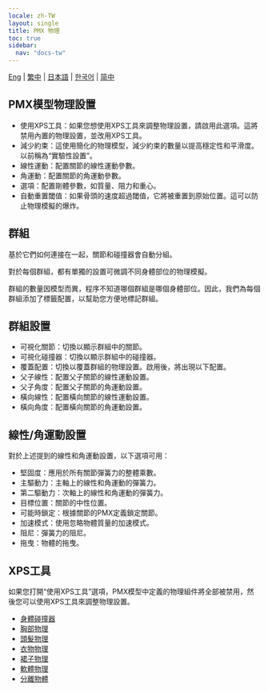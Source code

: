 ```yaml
---
locale: zh-TW
layout: single
title: PMX 物理
toc: true
sidebar:
  nav: "docs-tw"
---
```

[Eng](/dancexr/features/pmx_physics) | [繁中](/tw/dancexr/features/pmx_physics) | [日本語](/jp/dancexr/features/pmx_physics) | [한국어](/kr/dancexr/features/pmx_physics) | [简中](/zh/dancexr/features/pmx_physics)

## PMX模型物理設置

* 使用XPS工具：如果您想使用XPS工具來調整物理設置，請啟用此選項。這將禁用內置的物理設置，並改用XPS工具。
* 減少約束：這使用簡化的物理模型，減少約束的數量以提高穩定性和平滑度。以前稱為“實驗性設置”。
* 線性運動：配置關節的線性運動參數。
* 角運動：配置關節的角運動參數。
* 選項：配置剛體參數，如質量、阻力和重心。
* 自動重置閾值：如果骨頭的速度超過閾值，它將被重置到原始位置。這可以防止物理模擬的爆炸。

## 群組

基於它們如何連接在一起，關節和碰撞器會自動分組。

對於每個群組，都有單獨的設置可微調不同身體部位的物理模擬。

群組的數量因模型而異，程序不知道哪個群組是哪個身體部位。因此，我們為每個群組添加了標籤配置，以幫助您方便地標記群組。

## 群組設置

* 可視化關節：切換以顯示群組中的關節。
* 可視化碰撞器：切換以顯示群組中的碰撞器。
* 覆蓋配置：切換以覆蓋群組的物理設置。啟用後，將出現以下配置。
* 父子線性：配置父子關節的線性運動設置。
* 父子角度：配置父子關節的角運動設置。
* 橫向線性：配置橫向關節的線性運動設置。
* 橫向角度：配置橫向關節的角運動設置。

## 線性/角運動設置

對於上述提到的線性和角運動設置，以下選項可用：

* 堅固度：應用於所有關節彈簧力的整體乘數。
* 主驅動力：主軸上的線性和角運動的彈簧力。
* 第二驅動力：次軸上的線性和角運動的彈簧力。
* 目標位置：關節的中性位置。
* 可能時鎖定：根據關節的PMX定義鎖定關節。
* 加速模式：使用忽略物體質量的加速模式。
* 阻尼：彈簧力的阻尼。
* 拖曳：物體的拖曳。

## XPS工具

如果您打開“使用XPS工具”選項，PMX模型中定義的物理組件將全部被禁用，然後您可以使用XPS工具來調整物理設置。

* [身體碰撞器](xps_body_colliders.md)
* [胸部物理](xps_boobs.md)
* [頭髮物理](xps_hair.md)
* [衣物物理](xps_cloth.md)
* [裙子物理](xps_skirt.md)
* [軟體物理](xps_softbody.md)
* [分離物體](xps_detach.md)